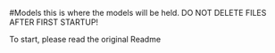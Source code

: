 #Models 
this is where the models will be held. DO NOT DELETE FILES AFTER FIRST STARTUP!


To start, please read the original Readme
